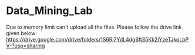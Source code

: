 # Data_Mining_Lab

Due to memory limit can't upload all the files.
Please follow the drive link given below:
https://drive.google.com/drive/folders/1S6Ri7YdL4dg6ft35Kk2iYzeTJkqLbPV-?usp=sharing
